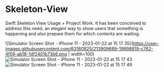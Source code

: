 # Skeleton-View
Swift Skeleton View Usage + Project Work. It has been conceived to address this need, an elegant way to show users that something is happening and also prepare them for which contents are waiting. 

![Simulator Screen Shot - iPhone 11 - 2023-01-22 at 15 17 35](https://user-images.githubusercontent.com/63160825/213909689-19998819-c762-4f59-ab18-1df2401b73b6.png | width=100)
![Simulator Screen Shot - iPhone 11 - 2023-01-22 at 15 17 43](https://user-images.githubusercontent.com/63160825/213909694-4bf088d2-dbf4-4a4a-b5af-b84d77bcf5d0.png)
![Simulator Screen Shot - iPhone 11 - 2023-01-22 at 15 17 49](https://user-images.githubusercontent.com/63160825/213909699-ab24a034-ec9e-49f9-b426-65046cb88848.png)

